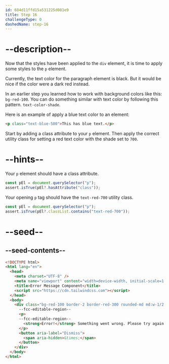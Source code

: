 ```yaml
---
id: 684d11ffd15a531225d081e9
title: Step 16
challengeType: 0
dashedName: step-16
---
```


# --description--

Now that the styles have been applied to the `div` element, it is time to apply some styles to the `p` element. 

Currently, the text color for the paragraph element is black. But it would be nice if the color were a dark red instead.

In an earlier step you learned how to work with background colors like this: `bg-red-100`. You can do something similar with text color by following this pattern. `text-color-shade`. 

Here is an example of apply a blue text color to an element:

```html
<p class="text-blue-500">This has blue text.</p>
```

Start by adding a class attribute to your `p` element. Then apply the correct utility class for setting a red text color with the shade set to `700`.

# --hints--

Your `p` element should have a class attribute.

```js
const pEl = document.querySelector("p");
assert.isTrue(pEl?.hasAttribute("class"));
```

Your opening `p` tag should have the `text-red-700` utility class.

```js
const pEl = document.querySelector("p");
assert.isTrue(pEl?.classList.contains("text-red-700"));
```

# --seed--

## --seed-contents--

```html
<!DOCTYPE html>
<html lang="en">
  <head>
    <meta charset="UTF-8" />
    <meta name="viewport" content="width=device-width, initial-scale=1.0" />
    <title>Error Message Component</title>
    <script src="https://cdn.tailwindcss.com"></script>
  </head>
  <body>  
    <div class="bg-red-100 border-2 border-red-300 rounded-md md:w-1/2 p-4 mt-4 mx-auto flex gap-4 justify-center">
      --fcc-editable-region--
      <p>
      --fcc-editable-region--
        <strong>Error!</strong> Something went wrong. Please try again.
      </p>
      <button aria-label="Dismiss">
        <span aria-hidden>&times;</span>
      </button>
    </div>
  </body>
</html>
```
